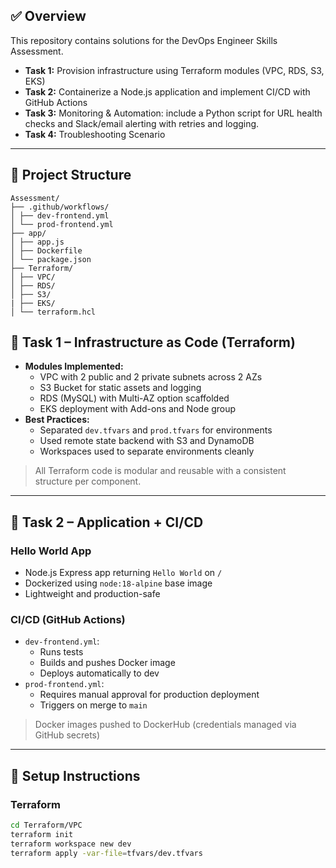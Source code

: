 ## ✅ Overview

This repository contains solutions for the DevOps Engineer Skills Assessment.

- **Task 1:** Provision infrastructure using Terraform modules (VPC, RDS, S3, EKS)
- **Task 2:** Containerize a Node.js application and implement CI/CD with GitHub Actions
- **Task 3:** Monitoring & Automation: include a Python script for URL health checks and Slack/email alerting with retries and logging.
- **Task 4:** Troubleshooting Scenario

---

## 📁 Project Structure

```
Assessment/
├── .github/workflows/
│ ├── dev-frontend.yml
│ └── prod-frontend.yml
├── app/
│ ├── app.js
│ ├── Dockerfile
│ └── package.json
├── Terraform/
│ ├── VPC/
│ ├── RDS/
│ ├── S3/
| ├── EKS/
│ └── terraform.hcl
```

## 🧱 Task 1 – Infrastructure as Code (Terraform)

- **Modules Implemented:**
  - VPC with 2 public and 2 private subnets across 2 AZs
  - S3 Bucket for static assets and logging
  - RDS (MySQL) with Multi-AZ option scaffolded
  - EKS deployment with Add-ons and Node group
- **Best Practices:**
  - Separated `dev.tfvars` and `prod.tfvars` for environments
  - Used remote state backend with S3 and DynamoDB
  - Workspaces used to separate environments cleanly

> All Terraform code is modular and reusable with a consistent structure per component.

---

## 🐳 Task 2 – Application + CI/CD

### Hello World App

- Node.js Express app returning `Hello World` on `/`
- Dockerized using `node:18-alpine` base image
- Lightweight and production-safe

### CI/CD (GitHub Actions)

- `dev-frontend.yml`:
  - Runs tests
  - Builds and pushes Docker image
  - Deploys automatically to dev
- `prod-frontend.yml`:
  - Requires manual approval for production deployment
  - Triggers on merge to `main`

> Docker images pushed to DockerHub (credentials managed via GitHub secrets)

---

## 🔧 Setup Instructions

### Terraform

```bash
cd Terraform/VPC
terraform init
terraform workspace new dev
terraform apply -var-file=tfvars/dev.tfvars
```
